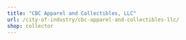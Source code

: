 ```yaml
---
title: "CBC Apparel and Collectibles, LLC"
url: /city-of-industry/cbc-apparel-and-collectibles-llc/
shop: collector
---
```

